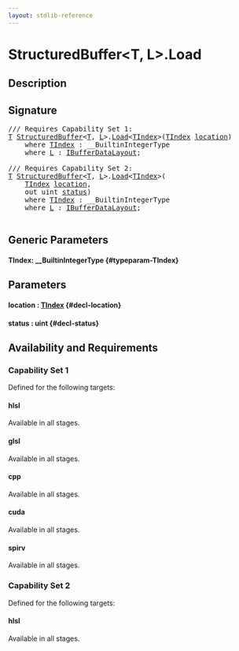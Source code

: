 ```yaml
---
layout: stdlib-reference
---
```


# StructuredBuffer\<T, L\>\.Load

## Description





## Signature 

<pre>
/// Requires Capability Set 1:
<a href="/stdlib-reference/types/StructuredBuffer/index#typeparam-T" class="code_type">T</a> <a href="/stdlib-reference/types/StructuredBuffer/index" class="code_type">StructuredBuffer</a>&lt;<a href="/stdlib-reference/types/StructuredBuffer/index#typeparam-T" class="code_type">T</a>, <a href="/stdlib-reference/types/StructuredBuffer/index#typeparam-L" class="code_type">L</a>&gt;.<a href="/stdlib-reference/types/StructuredBuffer/Load">Load</a>&lt;<a href="/stdlib-reference/types/StructuredBuffer/Load#typeparam-TIndex" class="code_type">TIndex</a>&gt;(<a href="/stdlib-reference/types/StructuredBuffer/Load#typeparam-TIndex" class="code_type">TIndex</a> <a href="/stdlib-reference/types/StructuredBuffer/Load#decl-location" class="code_param">location</a>)
    <span class='code_keyword'>where</span> <a href="/stdlib-reference/types/StructuredBuffer/Load#typeparam-TIndex" class="code_type">TIndex</a> : __BuiltinIntegerType
    <span class='code_keyword'>where</span> <a href="/stdlib-reference/types/StructuredBuffer/index#typeparam-L" class="code_type">L</a> : <a href="/stdlib-reference/interfaces/IBufferDataLayout/index" class="code_type">IBufferDataLayout</a>;

/// Requires Capability Set 2:
<a href="/stdlib-reference/types/StructuredBuffer/index#typeparam-T" class="code_type">T</a> <a href="/stdlib-reference/types/StructuredBuffer/index" class="code_type">StructuredBuffer</a>&lt;<a href="/stdlib-reference/types/StructuredBuffer/index#typeparam-T" class="code_type">T</a>, <a href="/stdlib-reference/types/StructuredBuffer/index#typeparam-L" class="code_type">L</a>&gt;.<a href="/stdlib-reference/types/StructuredBuffer/Load">Load</a>&lt;<a href="/stdlib-reference/types/StructuredBuffer/Load#typeparam-TIndex" class="code_type">TIndex</a>&gt;(
    <a href="/stdlib-reference/types/StructuredBuffer/Load#typeparam-TIndex" class="code_type">TIndex</a> <a href="/stdlib-reference/types/StructuredBuffer/Load#decl-location" class="code_param">location</a>,
    <span class="code_keyword">out</span> <span class="code_keyword">uint</span> <a href="/stdlib-reference/types/StructuredBuffer/Load#decl-status" class="code_param">status</a>)
    <span class='code_keyword'>where</span> <a href="/stdlib-reference/types/StructuredBuffer/Load#typeparam-TIndex" class="code_type">TIndex</a> : __BuiltinIntegerType
    <span class='code_keyword'>where</span> <a href="/stdlib-reference/types/StructuredBuffer/index#typeparam-L" class="code_type">L</a> : <a href="/stdlib-reference/interfaces/IBufferDataLayout/index" class="code_type">IBufferDataLayout</a>;

</pre>

## Generic Parameters

#### TIndex: \_\_BuiltinIntegerType {#typeparam-TIndex}

## Parameters

#### location  : [TIndex](/stdlib-reference/types/StructuredBuffer/Load#typeparam-TIndex) {#decl-location}
#### status  : uint {#decl-status}

## Availability and Requirements

### Capability Set 1

Defined for the following targets:

#### hlsl
Available in all stages.

#### glsl
Available in all stages.

#### cpp
Available in all stages.

#### cuda
Available in all stages.

#### spirv
Available in all stages.


### Capability Set 2

Defined for the following targets:

#### hlsl
Available in all stages.



